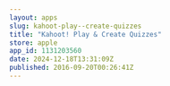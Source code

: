 ```yaml
---
layout: apps
slug: kahoot-play--create-quizzes
title: "Kahoot! Play & Create Quizzes"
store: apple
app_id: 1131203560
date: 2024-12-18T13:31:09Z
published: 2016-09-20T00:26:41Z
---
```

